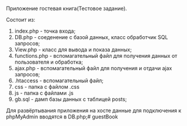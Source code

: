 Приложение гостевая книга(Тестовое задание).

Состоит из:

1. index.php        - точка входа;
2. DB.php           - соеденение с базой данных, класс обработчик SQL запросов;
3. View.php         - класс для вывода и показа данных;
4. functions.php    - вспомагательный файл для получения данных от пользователя и обработка;
5. ajax.php         - вспомагательный файл для получения и отдачи ajax запросов;
6. .htaccess        - вспомагательный файл;
7. css              - папка с файлом .css
8. js               - папка с файлами .js
9. gb.sql           - дамп базы данных с таблицей posts;

Для развёртывания приложения на хосте данные для подключения к phpMyAdmin вводятся в DB.php;# guestBook
